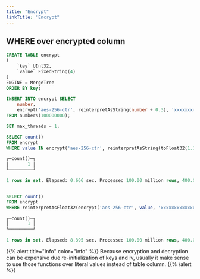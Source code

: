 ```yaml
---
title: "Encrypt"
linkTitle: "Encrypt"
---
```


## WHERE over encrypted column

```sql
CREATE TABLE encrypt
(
    `key` UInt32,
    `value` FixedString(4)
)
ENGINE = MergeTree
ORDER BY key;

INSERT INTO encrypt SELECT
    number,
    encrypt('aes-256-ctr', reinterpretAsString(number + 0.3), 'xxxxxxxxxxxxxxxxxxxxxxxxxxxxxxxx', 'xxxxxxxxxxxxxxxx')
FROM numbers(100000000);

SET max_threads = 1;

SELECT count()
FROM encrypt
WHERE value IN encrypt('aes-256-ctr', reinterpretAsString(toFloat32(1.3)), 'xxxxxxxxxxxxxxxxxxxxxxxxxxxxxxxx', 'xxxxxxxxxxxxxxxx')

┌─count()─┐
│       1 │
└─────────┘

1 rows in set. Elapsed: 0.666 sec. Processed 100.00 million rows, 400.01 MB (150.23 million rows/s., 600.93 MB/s.)


SELECT count()
FROM encrypt
WHERE reinterpretAsFloat32(encrypt('aes-256-ctr', value, 'xxxxxxxxxxxxxxxxxxxxxxxxxxxxxxxx', 'xxxxxxxxxxxxxxxx')) IN toFloat32(1.3)

┌─count()─┐
│       1 │
└─────────┘

1 rows in set. Elapsed: 8.395 sec. Processed 100.00 million rows, 400.01 MB (11.91 million rows/s., 47.65 MB/s.)
```

{{% alert title="Info" color="info" %}}
Because encryption and decryption can be expensive due re-initialization of keys and iv, usually it make sense to use those functions over literal values instead of table column.
{{% /alert %}}
